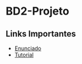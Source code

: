 # BD2-Projeto

## Links Importantes
- [Enunciado](https://moodle.estgv.ipv.pt/pluginfile.php/227637/mod_resource/content/0/Trabalho_BDII_2122.pdf)
- [Tutorial](https://www.youtube.com/watch?v=mUPQii90K5A)